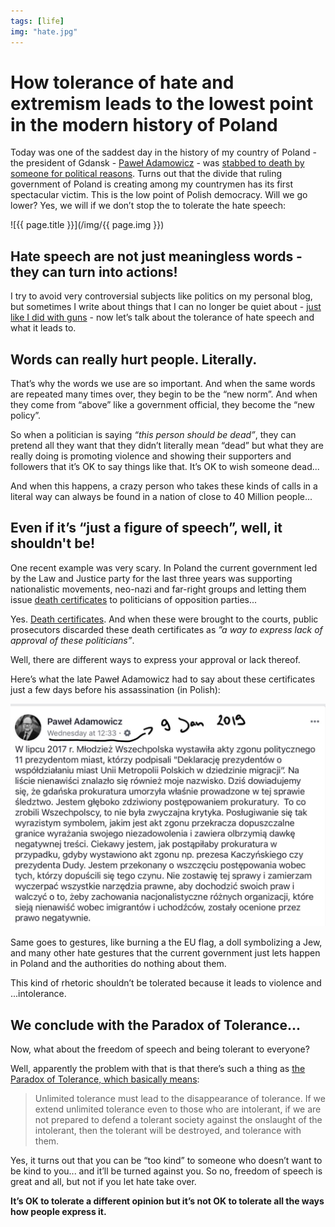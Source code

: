 ```yaml
---
tags: [life]
img: "hate.jpg"
---
```


# How tolerance of hate and extremism leads to the lowest point in the modern history of Poland

Today was one of the saddest day in the history of my country of Poland - the president of Gdansk - [Paweł Adamowicz](https://en.m.wikipedia.org/wiki/Pawe%C5%82_Adamowicz) - was [stabbed to death by someone for political reasons](https://www.bbc.co.uk/news/world-europe-46867286). Turns out that the divide that ruling government of Poland is creating among my countrymen has its first spectacular victim. This is the low point of Polish democracy. Will we go lower? Yes, we will if we don’t stop the to tolerate the hate speech:
 
<!--More-->

![{{ page.title }}](/img/{{ page.img }})

## Hate speech are not just meaningless words - they can turn into actions!

I try to avoid very controversial subjects like politics on my personal blog, but sometimes I write about things that I can no longer be quiet about - [just like I did with guns](https://sliwinski.com/guns) - now let’s talk about the tolerance of hate speech and what it leads to.

## Words can really hurt people. Literally.

That’s why the words we use are so important. And when the same words are repeated many times over, they begin to be the “new norm”. And when they come from “above” like a government official, they become the “new policy”.

So when a politician is saying *“this person should be dead”*, they can pretend all they want that they didn’t literally mean “dead” but what they are really doing is promoting violence and showing their supporters and followers that it’s OK to say things like that. It’s OK to wish someone dead...

And when this happens, a crazy person who takes these kinds of calls in a literal way can always be found in a nation of close to 40 Million people...

## Even if it’s “just a figure of speech”, well, it shouldn't be!

One recent example was very scary. In Poland the current government led by the Law and Justice party for the last three years was supporting nationalistic movements, neo-nazi and far-right groups and letting them issue [death certificates](https://wiadomosci.dziennik.pl/polityka/artykuly/588770,mlodziez-wszechpolska-akty-politycznego-zgonu-migracja-umorzenie.html) to politicians of opposition parties...

Yes. [Death certificates](http://wroclawuncut.com/2017/07/06/polish-youth-mock-up-dutkiewicz-death-certificate-in-immigration-protest/). And when these were brought to the courts, public prosecutors discarded these death certificates as *”a way to express lack of approval of these politicians”*.

Well, there are different ways to express your approval or lack thereof.

Here’s what the late Paweł Adamowicz had to say about these certificates just a few days before his assassination (in Polish): 

![How tolerance of hate and extremism leads to the lowest point in the modern history of Poland 2](/img/hate-2.jpg)

Same goes to gestures, like burning a the EU flag, a doll symbolizing a Jew, and many other hate gestures that the current government just lets happen in Poland and the authorities do nothing about them.

This kind of rhetoric shouldn’t be tolerated because it leads to violence and ...intolerance.

## We conclude with the Paradox of Tolerance...

Now, what about the freedom of speech and being tolerant to everyone?

Well, apparently the problem with that is that there’s such a thing as [the Paradox of Tolerance, which basically means](https://en.m.wikipedia.org/wiki/Paradox_of_tolerance):

> Unlimited tolerance must lead to the disappearance of tolerance. If we extend unlimited tolerance even to those who are intolerant, if we are not prepared to defend a tolerant society against the onslaught of the intolerant, then the tolerant will be destroyed, and tolerance with them.

Yes, it turns out that you can be “too kind” to someone who doesn’t want to be kind to you... and it’ll be turned against you. So no, freedom of speech is great and all, but not if you let hate take over.

**It’s OK to tolerate a different opinion but it’s not OK to tolerate all the ways how people express it.**



[n]: https://nozbe.com/?a=mike
[p]: /podcast